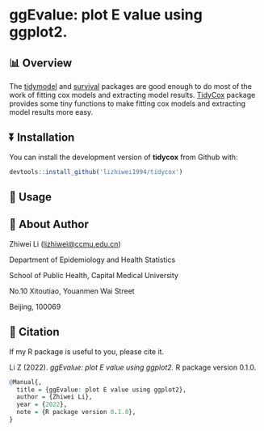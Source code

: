 
<!-- README.md is generated from README.Rmd. Please edit that file -->

# ggEvalue: plot E value using ggplot2.

## :bar_chart: Overview

The
[tidymodel](https://cran.r-project.org/web/packages/tidymodels/index.html)
and
[survival](https://cran.r-project.org/web/packages/survival/index.html)
packages are good enough to do most of the work of fitting cox models
and extracting model results.
[TidyCox](https://github.com/lizhiwei1994/tidycox) package provides some
tiny functions to make fitting cox models and extracting model results
more easy.

## :arrow_double_down: Installation

You can install the development version of **tidycox** from Github with:

``` r
devtools::install_github('lizhiwei1994/tidycox')
```

## :beginner: Usage

## :page_with_curl: About Author

Zhiwei Li (<lizhiwei@ccmu.edu.cn>)

Department of Epidemiology and Health Statistics

School of Public Health, Capital Medical University

No.10 Xitoutiao, Youanmen Wai Street

Beijing, 100069

## :page_with_curl: Citation

If my R package is useful to you, please cite it.

Li Z (2022). *ggEvalue: plot E value using ggplot2.* R package version
0.1.0.

``` r
@Manual{,
  title = {ggEvalue: plot E value using ggplot2},
  author = {Zhiwei Li},
  year = {2022},
  note = {R package version 0.1.0},
}
```
